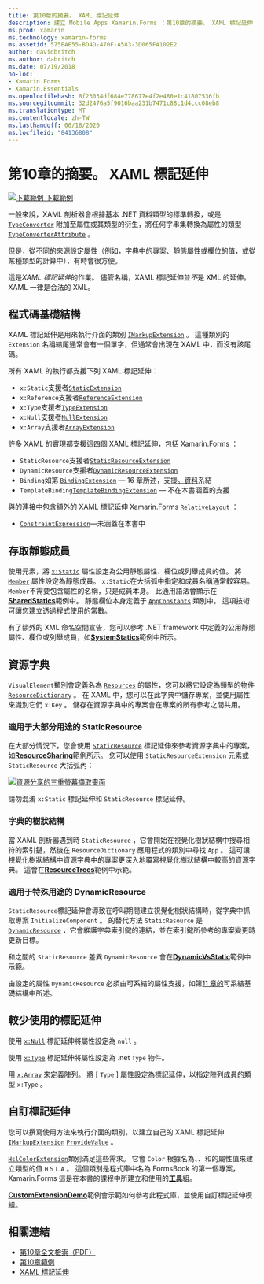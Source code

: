 ```yaml
---
title: 第10章的摘要。 XAML 標記延伸
description: 建立 Mobile Apps Xamarin.Forms ：第10章的摘要。 XAML 標記延伸
ms.prod: xamarin
ms.technology: xamarin-forms
ms.assetid: 575EAE55-BD4D-470F-A583-3D065FA102E2
author: davidbritch
ms.author: dabritch
ms.date: 07/19/2018
no-loc:
- Xamarin.Forms
- Xamarin.Essentials
ms.openlocfilehash: 8f23034df684e778677e4f2e480e1c41807536fb
ms.sourcegitcommit: 32d2476a5f9016baa231b7471c88c1d4ccc08eb8
ms.translationtype: MT
ms.contentlocale: zh-TW
ms.lasthandoff: 06/18/2020
ms.locfileid: "84136808"
---
```

# <a name="summary-of-chapter-10-xaml-markup-extensions"></a>第10章的摘要。 XAML 標記延伸

[![下載範例 ](~/media/shared/download.png) 下載範例](https://github.com/xamarin/xamarin-forms-book-samples/tree/master/Chapter10)

一般來說，XAML 剖析器會根據基本 .NET 資料類型的標準轉換，或是 [`TypeConverter`](xref:Xamarin.Forms.TypeConverter) 附加至屬性或其類型的衍生，將任何字串集轉換為屬性的類型 [`TypeConverterAttribute`](xref:Xamarin.Forms.TypeConverterAttribute) 。

但是，從不同的來源設定屬性（例如，字典中的專案、靜態屬性或欄位的值，或從某種類型的計算中），有時會很方便。

這是*XAML 標記延伸*的作業。 儘管名稱，XAML 標記延伸並*不*是 XML 的延伸。 XAML 一律是合法的 XML。

## <a name="the-code-infrastructure"></a>程式碼基礎結構

XAML 標記延伸是用來執行介面的類別 [`IMarkupExtension`](xref:Xamarin.Forms.Xaml.IMarkupExtension) 。 這種類別的 `Extension` 名稱結尾通常會有一個單字，但通常會出現在 XAML 中，而沒有該尾碼。

所有 XAML 的執行都支援下列 XAML 標記延伸：

- `x:Static`支援者[`StaticExtension`](xref:Xamarin.Forms.Xaml.StaticExtension)
- `x:Reference`支援者[`ReferenceExtension`](xref:Xamarin.Forms.Xaml.ReferenceExtension)
- `x:Type`支援者[`TypeExtension`](xref:Xamarin.Forms.Xaml.TypeExtension)
- `x:Null`支援者[`NullExtension`](xref:Xamarin.Forms.Xaml.NullExtension)
- `x:Array`支援者[`ArrayExtension`](xref:Xamarin.Forms.Xaml.ArrayExtension)

許多 XAML 的實現都支援這四個 XAML 標記延伸，包括 Xamarin.Forms ：

- `StaticResource`支援者[`StaticResourceExtension`](xref:Xamarin.Forms.Xaml.StaticResourceExtension)
- `DynamicResource`支援者[`DynamicResourceExtension`](xref:Xamarin.Forms.Xaml.DynamicResourceExtension)
- `Binding`如第 [`BindingExtension`](xref:Xamarin.Forms.Xaml.BindingExtension) &mdash; 16 章所述，支援[。資料](chapter16.md)系結
- `TemplateBinding`[`TemplateBindingExtension`](xref:Xamarin.Forms.Xaml.TemplateBindingExtension) &mdash; 不在本書涵蓋的支援

與的連接中包含額外的 XAML 標記延伸 Xamarin.Forms [`RelativeLayout`](xref:Xamarin.Forms.RelativeLayout) ：

- [`ConstraintExpression`](xref:Xamarin.Forms.ConstraintExpression)&mdash;未涵蓋在本書中

## <a name="accessing-static-members"></a>存取靜態成員

使用元素，將 [`x:Static`](xref:Xamarin.Forms.Xaml.StaticExtension) 屬性設定為公用靜態屬性、欄位或列舉成員的值。 將 [`Member`](xref:Xamarin.Forms.Xaml.StaticExtension.Member) 屬性設定為靜態成員。 `x:Static`在大括弧中指定和成員名稱通常較容易。 `Member`不需要包含屬性的名稱，只是成員本身。 此通用語法會顯示在[**SharedStatics**](https://github.com/xamarin/xamarin-forms-book-samples/tree/master/Chapter10/SharedStatics)範例中。 靜態欄位本身定義于 [`AppConstants`](https://github.com/xamarin/xamarin-forms-book-samples/blob/master/Chapter10/SharedStatics/SharedStatics/SharedStatics/AppConstants.cs) 類別中。 這項技術可讓您建立透過程式使用的常數。

有了額外的 XML 命名空間宣告，您可以參考 .NET framework 中定義的公用靜態屬性、欄位或列舉成員，如[**SystemStatics**](https://github.com/xamarin/xamarin-forms-book-samples/tree/master/Chapter10/SystemStatics)範例中所示。

## <a name="resource-dictionaries"></a>資源字典

`VisualElement`類別會定義名為 [`Resources`](xref:Xamarin.Forms.VisualElement.Resources) 的屬性，您可以將它設定為類型的物件 [`ResourceDictionary`](xref:Xamarin.Forms.ResourceDictionary) 。 在 XAML 中，您可以在此字典中儲存專案，並使用屬性來識別它們 `x:Key` 。 儲存在資源字典中的專案會在專案的所有參考之間共用。

### <a name="staticresource-for-most-purposes"></a>適用于大部分用途的 StaticResource

在大部分情況下，您會使用 [`StaticResource`](xref:Xamarin.Forms.Xaml.StaticResourceExtension) 標記延伸來參考資源字典中的專案，如[**ResourceSharing**](https://github.com/xamarin/xamarin-forms-book-samples/tree/master/Chapter10/ResourceSharing)範例所示。 您可以使用 `StaticResourceExtension` 元素或 `StaticResource` 大括弧內：

[![資源分享的三重螢幕擷取畫面](images/ch10fg03-small.png "資源共用")](images/ch10fg03-large.png#lightbox "資源共用")

請勿混淆 `x:Static` 標記延伸和 `StaticResource` 標記延伸。

### <a name="a-tree-of-dictionaries"></a>字典的樹狀結構

當 XAML 剖析器遇到時 `StaticResource` ，它會開始在視覺化樹狀結構中搜尋相符的索引鍵，然後在 `ResourceDictionary` 應用程式的類別中尋找 `App` 。 這可讓視覺化樹狀結構中資源字典中的專案更深入地覆寫視覺化樹狀結構中較高的資源字典。 這會在[**ResourceTrees**](https://github.com/xamarin/xamarin-forms-book-samples/tree/master/Chapter10/ResourceTrees)範例中示範。

### <a name="dynamicresource-for-special-purposes"></a>適用于特殊用途的 DynamicResource

`StaticResource`標記延伸會導致在呼叫期間建立視覺化樹狀結構時，從字典中抓取專案 `InitializeComponent` 。 的替代方法 `StaticResource` 是 [`DynamicResource`](xref:Xamarin.Forms.Xaml.DynamicResourceExtension) ，它會維護字典索引鍵的連結，並在索引鍵所參考的專案變更時更新目標。

和之間的 `StaticResource` 差異 `DynamicResource` 會在[**DynamicVsStatic**](https://github.com/xamarin/xamarin-forms-book-samples/tree/master/Chapter10/DynamicVsStatic)範例中示範。

由設定的屬性 `DynamicResource` 必須由可系結的屬性支援，如第[11 章的](chapter11.md)可系結基礎結構中所述。

## <a name="lesser-used-markup-extensions"></a>較少使用的標記延伸

使用 [`x:Null`](xref:Xamarin.Forms.Xaml.NullExtension) 標記延伸將屬性設定為 `null` 。

使用 [`x:Type`](xref:Xamarin.Forms.Xaml.TypeExtension) 標記延伸將屬性設定為 .net `Type` 物件。

用 [`x:Array`](xref:Xamarin.Forms.Xaml.ArrayExtension) 來定義陣列。 將 [ `Type` ] 屬性設定為標記延伸，以指定陣列成員的類型 `x:Type` 。

## <a name="a-custom-markup-extension"></a>自訂標記延伸

您可以撰寫使用方法來執行介面的類別，以建立自己的 XAML 標記延伸 [`IMarkupExtension`](xref:Xamarin.Forms.Xaml.IMarkupExtension) [`ProvideValue`](xref:Xamarin.Forms.Xaml.IMarkupExtension.ProvideValue(System.IServiceProvider)) 。

[`HslColorExtension`](https://github.com/xamarin/xamarin-forms-book-samples/blob/master/Libraries/Xamarin.FormsBook.Toolkit/Xamarin.FormsBook.Toolkit/HslColorExtension.cs)類別滿足這些需求。 它會 `Color` 根據名為、、和的屬性值來建立類型的值 `H` `S` `L` `A` 。 這個類別是程式庫中名為 FormsBook 的第一個專案， Xamarin.Forms 這是在本書的課程中所建立和使用的[**工具**](https://github.com/xamarin/xamarin-forms-book-samples/tree/master/Libraries/Xamarin.FormsBook.Toolkit)組。

[**CustomExtensionDemo**](https://github.com/xamarin/xamarin-forms-book-samples/tree/master/Chapter10/CustomExtensionDemo)範例會示範如何參考此程式庫，並使用自訂標記延伸模組。

## <a name="related-links"></a>相關連結

- [第10章全文檢索（PDF）](https://download.xamarin.com/developer/xamarin-forms-book/XamarinFormsBook-Ch10-Apr2016.pdf)
- [第10章範例](https://github.com/xamarin/xamarin-forms-book-samples/tree/master/Chapter10)
- [XAML 標記延伸](~/xamarin-forms/xaml/markup-extensions/index.md)
